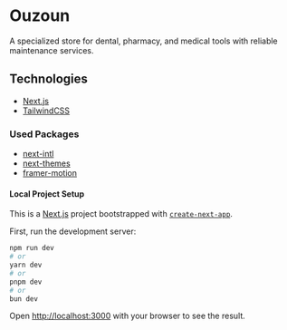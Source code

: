 # Ouzoun

A specialized store for dental, pharmacy, and medical tools with reliable maintenance services.

## Technologies

- [Next.js](https://nextjs.org/)
- [TailwindCSS](https://tailwindcss.com/)

### Used Packages

- [next-intl](https://next-intl.dev/)
- [next-themes](https://github.com/pacocoursey/next-themes)
- [framer-motion](https://motion.dev/docs/react-quick-start)

#### Local Project Setup

This is a [Next.js](https://nextjs.org) project bootstrapped with [`create-next-app`](https://nextjs.org/docs/app/api-reference/cli/create-next-app).

First, run the development server:

```bash
npm run dev
# or
yarn dev
# or
pnpm dev
# or
bun dev
```

Open [http://localhost:3000](http://localhost:3000) with your browser to see the result.
